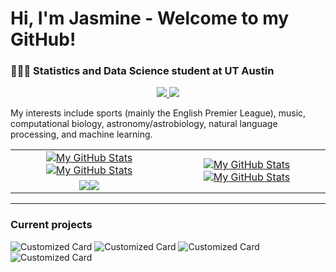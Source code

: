 # Hi, I'm Jasmine - Welcome to my GitHub!

### 👩🏻‍💻 Statistics and Data Science student at UT Austin

<p align="center">
	<a href="https://www.linkedin.com/in/jasminexu21/">
		<img src="https://img.shields.io/badge/LinkedIn-0077B5?style=for-the-badge&logo=linkedin&logoColor=white" />
	</a>
	<a href="jasminexu@utexas.edu">
		<img src="https://img.shields.io/badge/Gmail-D14836?style=for-the-badge&logo=gmail&logoColor=white" />
	</a>
</p>

My interests include sports (mainly the English Premier League), music, computational biology, astronomy/astrobiology, natural language processing, and machine learning.

<div align="center">
  <table>
      <tr>
          <td align="center"><a href="https://github.com/jasminex21#gh-light-mode-only"><img src="https://github-readme-stats.vercel.app/api?username=jasminex21&hide_rank=true&show_icons=true&theme=default&include_all_commits=true#gh-light-mode-only\&rank_icon=github" alt="My GitHub Stats"/></a><a href="https://github.com/jasminex21#gh-dark-mode-only"><img src="https://github-readme-stats.vercel.app/api?username=jasminex21&hide_rank=true&show_icons=true&theme=tokyonight&include_all_commits=true#gh-dark-mode-only" alt="My GitHub Stats"/></a></td>
          <td rowspan="2" align="center"><a href="https://github.com/jasminex21#gh-light-mode-only"><img src="https://github-readme-stats.vercel.app/api/top-langs/?username=jasminex21&layout=donut-vertical&hide=jupyter%20notebook&theme=default&langs_count=8#gh-light-mode-only" alt="My GitHub Stats"/></a><a href="https://github.com/jasminex21#gh-dark-mode-only"><img src="https://github-readme-stats.vercel.app/api/top-langs/?username=jasminex21&layout=donut-vertical&hide=jupyter%20notebook&theme=tokyonight&langs_count=8#gh-dark-mode-only" alt="My GitHub Stats"/></a></td>
      </tr>
      <tr>
          <td align="center"><a href="https://github.com/jasminex21#gh-light-mode-only"><img src="https://github-readme-streak-stats.herokuapp.com/?user=jasminex21&theme=default"/></a><a href="https://github.com/jasminex21#gh-dark-mode-only"><img src="https://github-readme-streak-stats.herokuapp.com/?user=jasminex21&theme=tokyonight"/></a></td>
      </tr>
  </table>
</div>

---

### Current projects

![Customized Card](https://github-readme-stats.vercel.app/api/pin?username=jasminex21\&repo=lyriguessr\&title_color=fff\&icon_color=f9f9f9\&text_color=9f9f9f\&bg_color=151515)
![Customized Card](https://github-readme-stats.vercel.app/api/pin?username=jasminex21\&repo=research\&title_color=fff\&icon_color=f9f9f9\&text_color=9f9f9f\&bg_color=151515)
![Customized Card](https://github-readme-stats.vercel.app/api/pin?username=jasminex21\&repo=internship_database\&title_color=fff\&icon_color=f9f9f9\&text_color=9f9f9f\&bg_color=151515)
![Customized Card](https://github-readme-stats.vercel.app/api/pin?username=jasminex21\&repo=tayLyrics\&title_color=fff\&icon_color=f9f9f9\&text_color=9f9f9f\&bg_color=151515)

